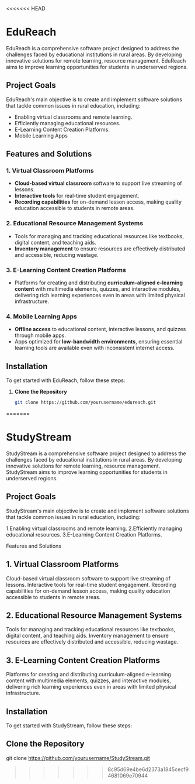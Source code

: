 <<<<<<< HEAD
# EduReach

EduReach is a comprehensive software project designed to address the challenges faced by educational institutions in rural areas. By developing innovative solutions for remote learning, resource management. EduReach aims to improve learning opportunities for students in underserved regions.

## Project Goals
EduReach's main objective is to create and implement software solutions that tackle common issues in rural education, including:
- Enabling virtual classrooms and remote learning.
- Efficiently managing educational resources.
- E-Learning Content Creation Platforms.
- Mobile Learning Apps

## Features and Solutions

### 1. Virtual Classroom Platforms
- **Cloud-based virtual classroom** software to support live streaming of lessons.
- **Interactive tools** for real-time student engagement.
- **Recording capabilities** for on-demand lesson access, making quality education accessible to students in remote areas.

### 2. Educational Resource Management Systems
- Tools for managing and tracking educational resources like textbooks, digital content, and teaching aids.
- **Inventory management** to ensure resources are effectively distributed and accessible, reducing wastage.

### 3. E-Learning Content Creation Platforms
- Platforms for creating and distributing **curriculum-aligned e-learning content** with multimedia elements, quizzes, and interactive modules, delivering rich learning experiences even in areas with limited physical infrastructure.

### 4. Mobile Learning Apps
- **Offline access** to educational content, interactive lessons, and quizzes through mobile apps.
- Apps optimized for **low-bandwidth environments**, ensuring essential learning tools are available even with inconsistent internet access.



## Installation

To get started with EduReach, follow these steps:

1. **Clone the Repository**
   ```bash
   git clone https://github.com/yourusername/edureach.git

=======
# StudyStream
StudyStream is a comprehensive software project designed to address the challenges faced by educational institutions in rural areas. By developing innovative solutions for remote learning, resource management. StudyStream aims to improve learning opportunities for students in underserved regions.

## Project Goals
StudyStream's main objective is to create and implement software solutions that tackle common issues in rural education, including:

1.Enabling virtual classrooms and remote learning.
2.Efficiently managing educational resources.
3.E-Learning Content Creation Platforms.

Features and Solutions
## 1. Virtual Classroom Platforms
Cloud-based virtual classroom software to support live streaming of lessons.
Interactive tools for real-time student engagement.
Recording capabilities for on-demand lesson access, making quality education accessible to students in remote areas.

## 2. Educational Resource Management Systems
Tools for managing and tracking educational resources like textbooks, digital content, and teaching aids.
Inventory management to ensure resources are effectively distributed and accessible, reducing wastage.

## 3. E-Learning Content Creation Platforms
Platforms for creating and distributing curriculum-aligned e-learning content with multimedia elements, quizzes, and interactive modules, delivering rich learning experiences even in areas with limited physical infrastructure.

## Installation
To get started with StudyStream, follow these steps:

## Clone the Repository
git clone https://github.com/yourusername/StudyStream.git
>>>>>>> 8c95d69e4be6d2373a1845cecf94681069e70944


